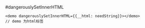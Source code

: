 
#dangerouslySetInnerHTML
```
<demo dangerouslySetInnerHTML={{__html: needString}}></demo>
// demo 为html标签
```
